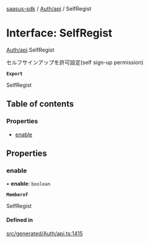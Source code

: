 [saasus-sdk](../README.md) / [Auth/api](../modules/Auth_api.md) / SelfRegist

# Interface: SelfRegist

[Auth/api](../modules/Auth_api.md).SelfRegist

セルフサインアップを許可設定(self sign-up permission)

**`Export`**

SelfRegist

## Table of contents

### Properties

- [enable](Auth_api.SelfRegist.md#enable)

## Properties

### enable

• **enable**: `boolean`

**`Memberof`**

SelfRegist

#### Defined in

[src/generated/Auth/api.ts:1415](https://github.com/saasus-platform/saasus-sdk-javascript/blob/55abc15/src/generated/Auth/api.ts#L1415)
